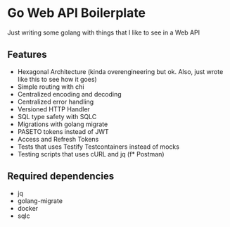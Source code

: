 
# Go Web API Boilerplate

Just writing some golang with things that I like to see in a Web API

## Features

- Hexagonal Architecture (kinda overengineering but ok. Also, just wrote like this to see how it goes)
- Simple routing with chi
- Centralized encoding and decoding
- Centralized error handling
- Versioned HTTP Handler
- SQL type safety with SQLC
- Migrations with golang migrate
- PASETO tokens instead of JWT
- Access and Refresh Tokens
- Tests that uses Testify Testcontainers instead of mocks
- Testing scripts that uses cURL and jq (f* Postman)

## Required dependencies

- jq
- golang-migrate
- docker
- sqlc
